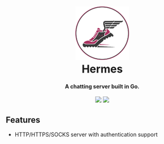 <h1 align="center">
  <img src="https://github.com/mizoRC/hermes/blob/main/logo.png" alt="Hermes" width="140" />
  <br>Hermes<br>
</h1>

<h4 align="center">A chatting server built in Go.</h4>

<p align="center">
  <!-- <a href="https://github.com/Dreamacro/clash/actions">
    <img src="https://img.shields.io/github/actions/workflow/status/Dreamacro/clash/release.yml?branch=master&style=for-the-badge" alt="Github Actions">
  </a>
  <a href="https://goreportcard.com/report/github.com/Dreamacro/clash">
    <img src="https://goreportcard.com/badge/github.com/Dreamacro/clash?style=for-the-badge">
  </a>
  <img src="https://img.shields.io/badge/MongoDB-4EA94B?style=for-the-badge&logo=mongodb&logoColor=white">
  <img src="https://img.shields.io/github/go-mod/go-version/Dreamacro/clash?style=for-the-badge&logo=appveyor"> -->
  <img src="https://img.shields.io/github/go-mod/go-version/mizoRC/hermes/main?label=GO&style=for-the-badge"/>
  <img src="https://img.shields.io/badge/postgres-%23316192.svg?style=for-the-badge&logo=postgresql&logoColor=white">
  
</p>

## Features

- HTTP/HTTPS/SOCKS server with authentication support

